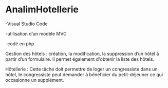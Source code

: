 # AnalimHotellerie

-Visual Studio Code

-utilisation d’un modèle MVC

-codé en php

Gestion des hôtels : création, la modification, la suppression d’un hôtel à partir d’un formulaire. Il permet également d'obtenir la liste des hôtels.

Hôtellerie : Cette tâche doit permettre de loger un congressiste dans un hôtel, le congressiste peut demander à bénéficier du petit-déjeuner ce qui occasionne un supplément. 
